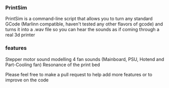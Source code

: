 ### PrintSim

PrintSim is a command-line script that allows you to turn any standard GCode (Marlinn compatible, haven't tested any other flavors of gcode) and turns it into a .wav file so you can hear the sounds as if coming through a real 3d printer

### features

Stepper motor sound modelling
4 fan sounds (Mainboard, PSU, Hotend and Part-Cooling fan)
Resonance of the print bed

Please feel free to make a pull request to help add more features or to improve on the code

